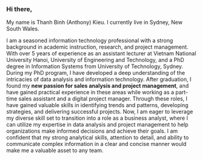 ### Hi there,

My name is Thanh Binh (Anthony) Kieu. I currently live in Sydney, New South Wales.

I am a seasoned information technology professional with a strong background in academic instruction, research, and project management. With over 5 years of experience as an assistant lecturer at Vietnam National University Hanoi, University of Engineering and Technology, and a PhD degree in Information Systems from University of Technology, Sydney. During my PhD program, I have developed a deep understanding of the intricacies of data analysis and information technology. After graduation, I found my **new passion for sales analysis and project management**, and have gained practical experience in these areas while working as a part-time sales assistant and a digital project manager. Through these roles, I have gained valuable skills in identifying trends and patterns, developing strategies, and delivering successful projects.
Now, I am eager to leverage my diverse skill set to transition into a role as a business analyst, where I can utilize my expertise in data analysis and project management to help organizations make informed decisions and achieve their goals. I am confident that my strong analytical skills, attention to detail, and ability to communicate complex information in a clear and concise manner would make me a valuable asset to any team.

